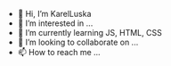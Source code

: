- 👋 Hi, I’m KarelLuska
- 👀 I’m interested in ...
- 🌱 I’m currently learning JS, HTML, CSS
- 💞️ I’m looking to collaborate on ...
- 📫 How to reach me ...

<!---
Fazol1983/Fazol1983 is a ✨ special ✨ repository because its `README.md` (this file) appears on your GitHub profile.
You can click the Preview link to take a look at your changes.
--->
